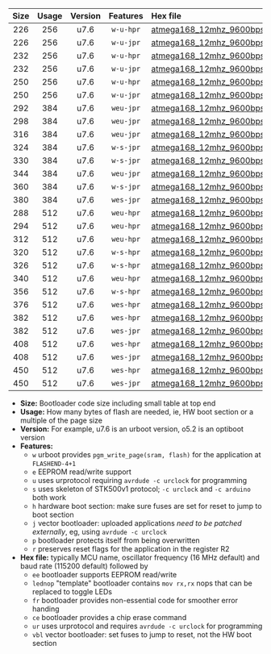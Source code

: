 |Size|Usage|Version|Features|Hex file|
|:-:|:-:|:-:|:-:|:--|
|226|256|u7.6|`w-u-hpr`|[atmega168_12mhz_9600bps_ur.hex](https://raw.githubusercontent.com/stefanrueger/urboot/main/bootloaders/atmega168/fcpu_12mhz/9600_bps/atmega168_12mhz_9600bps_ur.hex)|
|226|256|u7.6|`w-u-jpr`|[atmega168_12mhz_9600bps_ur_vbl.hex](https://raw.githubusercontent.com/stefanrueger/urboot/main/bootloaders/atmega168/fcpu_12mhz/9600_bps/atmega168_12mhz_9600bps_ur_vbl.hex)|
|232|256|u7.6|`w-u-hpr`|[atmega168_12mhz_9600bps_lednop_ur.hex](https://raw.githubusercontent.com/stefanrueger/urboot/main/bootloaders/atmega168/fcpu_12mhz/9600_bps/atmega168_12mhz_9600bps_lednop_ur.hex)|
|232|256|u7.6|`w-u-jpr`|[atmega168_12mhz_9600bps_lednop_ur_vbl.hex](https://raw.githubusercontent.com/stefanrueger/urboot/main/bootloaders/atmega168/fcpu_12mhz/9600_bps/atmega168_12mhz_9600bps_lednop_ur_vbl.hex)|
|250|256|u7.6|`w-u-hpr`|[atmega168_12mhz_9600bps_lednop_fr_ur.hex](https://raw.githubusercontent.com/stefanrueger/urboot/main/bootloaders/atmega168/fcpu_12mhz/9600_bps/atmega168_12mhz_9600bps_lednop_fr_ur.hex)|
|250|256|u7.6|`w-u-jpr`|[atmega168_12mhz_9600bps_lednop_fr_ur_vbl.hex](https://raw.githubusercontent.com/stefanrueger/urboot/main/bootloaders/atmega168/fcpu_12mhz/9600_bps/atmega168_12mhz_9600bps_lednop_fr_ur_vbl.hex)|
|292|384|u7.6|`weu-jpr`|[atmega168_12mhz_9600bps_ee_ur_vbl.hex](https://raw.githubusercontent.com/stefanrueger/urboot/main/bootloaders/atmega168/fcpu_12mhz/9600_bps/atmega168_12mhz_9600bps_ee_ur_vbl.hex)|
|298|384|u7.6|`weu-jpr`|[atmega168_12mhz_9600bps_ee_lednop_ur_vbl.hex](https://raw.githubusercontent.com/stefanrueger/urboot/main/bootloaders/atmega168/fcpu_12mhz/9600_bps/atmega168_12mhz_9600bps_ee_lednop_ur_vbl.hex)|
|316|384|u7.6|`weu-jpr`|[atmega168_12mhz_9600bps_ee_lednop_fr_ur_vbl.hex](https://raw.githubusercontent.com/stefanrueger/urboot/main/bootloaders/atmega168/fcpu_12mhz/9600_bps/atmega168_12mhz_9600bps_ee_lednop_fr_ur_vbl.hex)|
|324|384|u7.6|`w-s-jpr`|[atmega168_12mhz_9600bps_vbl.hex](https://raw.githubusercontent.com/stefanrueger/urboot/main/bootloaders/atmega168/fcpu_12mhz/9600_bps/atmega168_12mhz_9600bps_vbl.hex)|
|330|384|u7.6|`w-s-jpr`|[atmega168_12mhz_9600bps_lednop_vbl.hex](https://raw.githubusercontent.com/stefanrueger/urboot/main/bootloaders/atmega168/fcpu_12mhz/9600_bps/atmega168_12mhz_9600bps_lednop_vbl.hex)|
|344|384|u7.6|`weu-jpr`|[atmega168_12mhz_9600bps_ee_lednop_fr_ce_ur_vbl.hex](https://raw.githubusercontent.com/stefanrueger/urboot/main/bootloaders/atmega168/fcpu_12mhz/9600_bps/atmega168_12mhz_9600bps_ee_lednop_fr_ce_ur_vbl.hex)|
|360|384|u7.6|`w-s-jpr`|[atmega168_12mhz_9600bps_lednop_fr_vbl.hex](https://raw.githubusercontent.com/stefanrueger/urboot/main/bootloaders/atmega168/fcpu_12mhz/9600_bps/atmega168_12mhz_9600bps_lednop_fr_vbl.hex)|
|380|384|u7.6|`wes-jpr`|[atmega168_12mhz_9600bps_ee_vbl.hex](https://raw.githubusercontent.com/stefanrueger/urboot/main/bootloaders/atmega168/fcpu_12mhz/9600_bps/atmega168_12mhz_9600bps_ee_vbl.hex)|
|288|512|u7.6|`weu-hpr`|[atmega168_12mhz_9600bps_ee_ur.hex](https://raw.githubusercontent.com/stefanrueger/urboot/main/bootloaders/atmega168/fcpu_12mhz/9600_bps/atmega168_12mhz_9600bps_ee_ur.hex)|
|294|512|u7.6|`weu-hpr`|[atmega168_12mhz_9600bps_ee_lednop_ur.hex](https://raw.githubusercontent.com/stefanrueger/urboot/main/bootloaders/atmega168/fcpu_12mhz/9600_bps/atmega168_12mhz_9600bps_ee_lednop_ur.hex)|
|312|512|u7.6|`weu-hpr`|[atmega168_12mhz_9600bps_ee_lednop_fr_ur.hex](https://raw.githubusercontent.com/stefanrueger/urboot/main/bootloaders/atmega168/fcpu_12mhz/9600_bps/atmega168_12mhz_9600bps_ee_lednop_fr_ur.hex)|
|320|512|u7.6|`w-s-hpr`|[atmega168_12mhz_9600bps.hex](https://raw.githubusercontent.com/stefanrueger/urboot/main/bootloaders/atmega168/fcpu_12mhz/9600_bps/atmega168_12mhz_9600bps.hex)|
|326|512|u7.6|`w-s-hpr`|[atmega168_12mhz_9600bps_lednop.hex](https://raw.githubusercontent.com/stefanrueger/urboot/main/bootloaders/atmega168/fcpu_12mhz/9600_bps/atmega168_12mhz_9600bps_lednop.hex)|
|340|512|u7.6|`weu-hpr`|[atmega168_12mhz_9600bps_ee_lednop_fr_ce_ur.hex](https://raw.githubusercontent.com/stefanrueger/urboot/main/bootloaders/atmega168/fcpu_12mhz/9600_bps/atmega168_12mhz_9600bps_ee_lednop_fr_ce_ur.hex)|
|356|512|u7.6|`w-s-hpr`|[atmega168_12mhz_9600bps_lednop_fr.hex](https://raw.githubusercontent.com/stefanrueger/urboot/main/bootloaders/atmega168/fcpu_12mhz/9600_bps/atmega168_12mhz_9600bps_lednop_fr.hex)|
|376|512|u7.6|`wes-hpr`|[atmega168_12mhz_9600bps_ee.hex](https://raw.githubusercontent.com/stefanrueger/urboot/main/bootloaders/atmega168/fcpu_12mhz/9600_bps/atmega168_12mhz_9600bps_ee.hex)|
|382|512|u7.6|`wes-hpr`|[atmega168_12mhz_9600bps_ee_lednop.hex](https://raw.githubusercontent.com/stefanrueger/urboot/main/bootloaders/atmega168/fcpu_12mhz/9600_bps/atmega168_12mhz_9600bps_ee_lednop.hex)|
|382|512|u7.6|`wes-jpr`|[atmega168_12mhz_9600bps_ee_lednop_vbl.hex](https://raw.githubusercontent.com/stefanrueger/urboot/main/bootloaders/atmega168/fcpu_12mhz/9600_bps/atmega168_12mhz_9600bps_ee_lednop_vbl.hex)|
|408|512|u7.6|`wes-hpr`|[atmega168_12mhz_9600bps_ee_lednop_fr.hex](https://raw.githubusercontent.com/stefanrueger/urboot/main/bootloaders/atmega168/fcpu_12mhz/9600_bps/atmega168_12mhz_9600bps_ee_lednop_fr.hex)|
|408|512|u7.6|`wes-jpr`|[atmega168_12mhz_9600bps_ee_lednop_fr_vbl.hex](https://raw.githubusercontent.com/stefanrueger/urboot/main/bootloaders/atmega168/fcpu_12mhz/9600_bps/atmega168_12mhz_9600bps_ee_lednop_fr_vbl.hex)|
|450|512|u7.6|`wes-hpr`|[atmega168_12mhz_9600bps_ee_lednop_fr_ce.hex](https://raw.githubusercontent.com/stefanrueger/urboot/main/bootloaders/atmega168/fcpu_12mhz/9600_bps/atmega168_12mhz_9600bps_ee_lednop_fr_ce.hex)|
|450|512|u7.6|`wes-jpr`|[atmega168_12mhz_9600bps_ee_lednop_fr_ce_vbl.hex](https://raw.githubusercontent.com/stefanrueger/urboot/main/bootloaders/atmega168/fcpu_12mhz/9600_bps/atmega168_12mhz_9600bps_ee_lednop_fr_ce_vbl.hex)|

- **Size:** Bootloader code size including small table at top end
- **Usage:** How many bytes of flash are needed, ie, HW boot section or a multiple of the page size
- **Version:** For example, u7.6 is an urboot version, o5.2 is an optiboot version
- **Features:**
  + `w` urboot provides `pgm_write_page(sram, flash)` for the application at `FLASHEND-4+1`
  + `e` EEPROM read/write support
  + `u` uses urprotocol requiring `avrdude -c urclock` for programming
  + `s` uses skeleton of STK500v1 protocol; `-c urclock` and `-c arduino` both work
  + `h` hardware boot section: make sure fuses are set for reset to jump to boot section
  + `j` vector bootloader: uploaded applications *need to be patched externally*, eg, using `avrdude -c urclock`
  + `p` bootloader protects itself from being overwritten
  + `r` preserves reset flags for the application in the register R2
- **Hex file:** typically MCU name, oscillator frequency (16 MHz default) and baud rate (115200 default) followed by
  + `ee` bootloader supports EEPROM read/write
  + `lednop` "template" bootloader contains `mov rx,rx` nops that can be replaced to toggle LEDs
  + `fr` bootloader provides non-essential code for smoother error handing
  + `ce` bootloader provides a chip erase command
  + `ur` uses urprotocol and requires `avrdude -c urclock` for programming
  + `vbl` vector bootloader: set fuses to jump to reset, not the HW boot section
